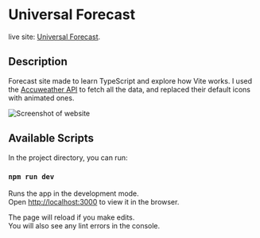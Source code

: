 # Universal Forecast

live site: [Universal Forecast](https://drawingdash.com/).

## Description

Forecast site made to learn TypeScript and explore how Vite works. I used the [Accuweather API](https://developer.accuweather.com/) to fetch all the data, and replaced their
default icons with animated ones. 

<!-- screenshot of homepage here -->

![Screenshot of website](https://i.gyazo.com/514de4173276f3b07c811ec94849ec59.png)

## Available Scripts

In the project directory, you can run:

### `npm run dev`

Runs the app in the development mode.\
Open [http://localhost:3000](http://localhost:3000) to view it in the browser.

The page will reload if you make edits.\
You will also see any lint errors in the console.
